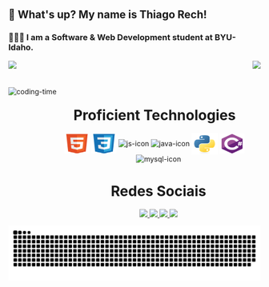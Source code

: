 ## 👋 What's up? My name is Thiago Rech! 
### 👨🏻‍💻 I am a Software & Web Development student at BYU-Idaho.

<div>
  <img  height="180em" src="https://github-readme-stats.vercel.app/api?username=trechds&show_icons=true&theme=react&include_all_commits=true&count_private=true"/>
  <img align="right" height="180em" src="https://github-readme-stats.vercel.app/api/top-langs/?username=trechds&layout=compact&langs_count=16&theme=react"/>
</div>
<br>

<div  align="center"> 
  <div style="display: inline_block"><br>
    <img align="left" height="260" alt="coding-time" src="https://camo.githubusercontent.com/7de37139d0b4c1ce40865e799b446c0e963a3dd8fb68d239707237c40604fa3d/68747470733a2f2f63646e2e6472696262626c652e636f6d2f75736572732f3733303730332f73637265656e73686f74732f363538313234332f6176656e746f2e676966">
    <h1 align="center">Proficient Technologies</h1>
    <img align="center" height="40" width="50" alt="html-icon" src="https://raw.githubusercontent.com/devicons/devicon/master/icons/html5/html5-original.svg">
    <img align="center" height="40" width="50" alt="css-icon" src="https://raw.githubusercontent.com/devicons/devicon/master/icons/css3/css3-original.svg">
    <img align="center" height="40" width="40" alt="js-icon"  src="https://cdn-icons-png.flaticon.com/512/919/919828.png">
    <img align="center" height="40" width="40" alt="java-icon" src="https://static-00.iconduck.com/assets.00/java-icon-2048x2048-yxty4s2p.png" style="margin-left:10";>
    <img align="center" height="42" width="52" alt="python-icon" src="https://raw.githubusercontent.com/devicons/devicon/master/icons/python/python-original.svg">
    <img align="center" height="40" width="50" alt="csharp-icon" src="https://raw.githubusercontent.com/devicons/devicon/master/icons/csharp/csharp-original.svg">
    <img align="center" height="35" width="35" alt="mysql-icon" src="https://upload.wikimedia.org/wikipedia/commons/thumb/0/0e/Antu_mysql-workbench.svg/1024px-Antu_mysql-workbench.svg.png">
   </div>
    
  <h1 align="center">Redes Sociais</h1>
    <a href = "https://api.whatsapp.com/send?phone=5554991424628" target="_blank">
      <img src="https://img.shields.io/badge/WhatsApp-25D366?style=for-the-badge&logo=whatsapp&logoColor=white" target="_blank">
    </a>
    <a href = "mailto: trechds@gmail.com" target="_blank">
      <img src="https://img.shields.io/badge/Gmail-D14836?style=for-the-badge&logo=gmail&logoColor=white" target="_blank">
    </a>
    <a href = "https://www.linkedin.com/in/trechds/" target="_blank">
      <img src="https://img.shields.io/badge/-LinkedIn-%230077B5?style=for-the-badge&logo=linkedin&logoColor=white" target="_blank">
    </a>
    <a href = "https://www.instagram.com/thiago.rech/" target="_blank">
      <img src="https://img.shields.io/badge/-Instagram-%23E4405F?style=for-the-badge&logo=instagram&logoColor=white" target="_blank">
    </a>
<!--<a href = "https://www.facebook.com/trechds" target="_blank">
      <img src="https://img.shields.io/badge/Facebook-1877F2?style=for-the-badge&logo=facebook&logoColor=white" target="_blank">
    </a> -->
</div>
  
![Snake animation](https://github.com/trechds/trechds/blob/output/github-contribution-grid-snake.svg)

<!--
*trechds/trechds* is a ✨ special ✨ repository because its README.md (this file) appears on your GitHub profile.

Here are some ideas to get you started:
- 🔭 I’m currently working on ...
- 🌱 I’m currently learning ...
- 👯 I’m looking to collaborate on ...
- 🤔 I’m looking for help with ...
- 💬 Ask me about ...
- 📫 How to reach me: ...
- 😄 Pronouns: ...
- ⚡ Fun fact: ...
-->
